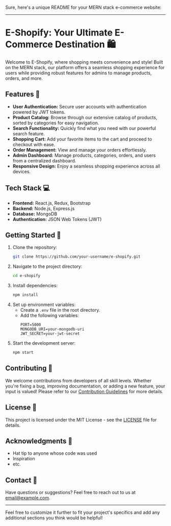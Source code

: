 Sure, here's a unique README for your MERN stack e-commerce website:

---

# E-Shopify: Your Ultimate E-Commerce Destination 🛍️

Welcome to E-Shopify, where shopping meets convenience and style! Built on the MERN stack, our platform offers a seamless shopping experience for users while providing robust features for admins to manage products, orders, and more.

## Features 🚀

- **User Authentication:** Secure user accounts with authentication powered by JWT tokens.
- **Product Catalog:** Browse through our extensive catalog of products, sorted by categories for easy navigation.
- **Search Functionality:** Quickly find what you need with our powerful search feature.
- **Shopping Cart:** Add your favorite items to the cart and proceed to checkout with ease.
- **Order Management:** View and manage your orders effortlessly.
- **Admin Dashboard:** Manage products, categories, orders, and users from a centralized dashboard.
- **Responsive Design:** Enjoy a seamless shopping experience across all devices.

## Tech Stack 💻

- **Frontend:** React.js, Redux, Bootstrap
- **Backend:** Node.js, Express.js
- **Database:** MongoDB
- **Authentication:** JSON Web Tokens (JWT)

## Getting Started 🏁

1. Clone the repository:
   ```bash
   git clone https://github.com/your-username/e-shopify.git
   ```
2. Navigate to the project directory:
   ```bash
   cd e-shopify
   ```
3. Install dependencies:
   ```bash
   npm install
   ```
4. Set up environment variables:
   - Create a `.env` file in the root directory.
   - Add the following variables:
     ```
     PORT=5000
     MONGODB_URI=your-mongodb-uri
     JWT_SECRET=your-jwt-secret
     ```
5. Start the development server:
   ```bash
   npm start
   ```

## Contributing 🤝

We welcome contributions from developers of all skill levels. Whether you're fixing a bug, improving documentation, or adding a new feature, your input is valued! Please refer to our [Contribution Guidelines](CONTRIBUTING.md) for more details.

## License 📄

This project is licensed under the MIT License - see the [LICENSE](LICENSE) file for details.

## Acknowledgments 🙏

- Hat tip to anyone whose code was used
- Inspiration
- etc.

## Contact 📧

Have questions or suggestions? Feel free to reach out to us at [email@example.com](mailto:email@example.com).

---

Feel free to customize it further to fit your project's specifics and add any additional sections you think would be helpful!
